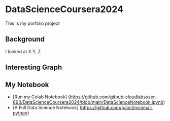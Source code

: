 # DataScienceCoursera2024

This is my porfolio project

## Background

I looked at X.Y, Z

## Interesting Graph

## My Notebook

* [Run my Colab Notebook] (https://github.com/github-cloudlabsuser-893/DataScienceCoursera2024/blob/main/DataScienceNotebook.ipynb)
* [A Full Data Science Notebook] (https://github.com/paiml/minimal-python)
